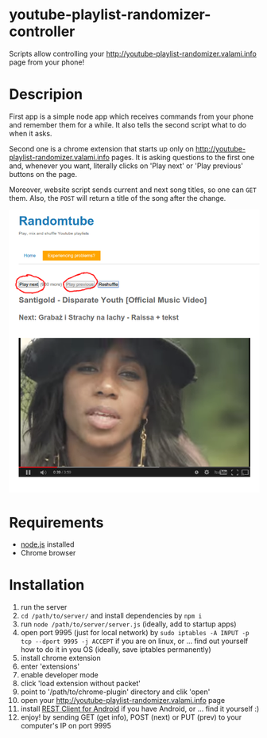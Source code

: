 # youtube-playlist-randomizer-controller
Scripts allow controlling your http://youtube-playlist-randomizer.valami.info page from your phone!

# Descripion
First app is a simple node app which receives commands from your phone and remember them for a while. It also tells the second script what to do when it asks.

Second one is a chrome extension that starts up only on http://youtube-playlist-randomizer.valami.info pages. It is asking questions to the first one and, whenever you want, literally clicks on 'Play next' or 'Play previous' buttons on the page.

Moreover, website script sends current and next song titles, so one can `GET` them. Also, the `POST` will return a title of the song after the change.

![screenshot](screenshot.png)

# Requirements
- [node.js](https://nodejs.org) installed
- Chrome browser

# Installation
1. run the server
  1. `cd /path/to/server/` and install dependencies by `npm i`
  2. run `node /path/to/server/server.js` (ideally, add to startup apps)
2. open port 9995 (just for local network) by `sudo iptables -A INPUT -p tcp --dport 9995 -j ACCEPT` if you are on linux, or ... find out yourself how to do it in you OS (ideally, save iptables permanently)
3. install chrome extension
  1. enter 'extensions'
  2. enable developer mode
  3. click 'load extension without packet'
  4. point to '/path/to/chrome-plugin' directory and clik 'open'
4. open your http://youtube-playlist-randomizer.valami.info page
5. install [REST Client for Android](https://play.google.com/store/apps/details?id=com.sourcestream.android.restclient) if you have Android, or ... find it yourself :)
6. enjoy! by sending GET (get info), POST (next) or PUT (prev) to your computer's IP on port 9995